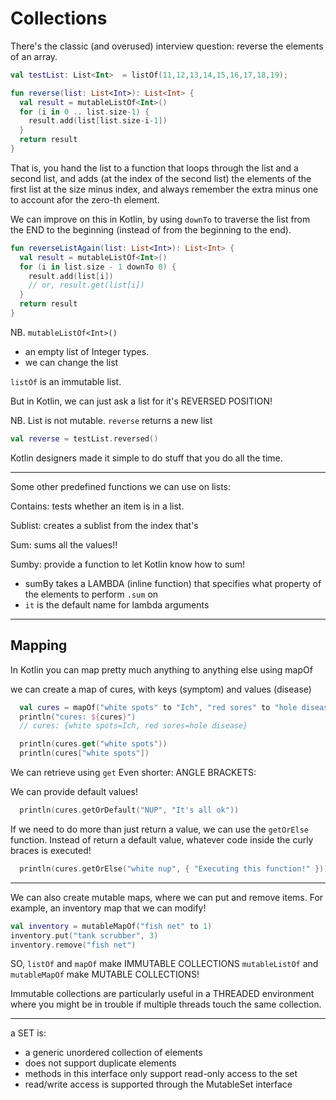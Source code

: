 # Collections

There's the classic (and overused) interview question: reverse the elements of
an array.

```kotlin
val testList: List<Int>  = listOf(11,12,13,14,15,16,17,18,19);

fun reverse(list: List<Int>): List<Int> {
  val result = mutableListOf<Int>()
  for (i in 0 .. list.size-1) {
    result.add(list[list.size-i-1])
  }
  return result
}

```

That is, you hand the list to a function that loops through the list and a
second list, and adds (at the index of the second list) the elements of the
first list at the size minus index, and always remember the extra minus one to
account afor the zero-th element.

We can improve on this in Kotlin, by using `downTo` to traverse the list from
the END to the beginning (instead of from the beginning to the end).

```kotlin
fun reverseListAgain(list: List<Int>): List<Int> {
  val result = mutableListOf<Int>()
  for (i in list.size - 1 downTo 0) {
    result.add(list[i])
    // or, result.get(list[i])
  }
  return result
}

```

NB. `mutableListOf<Int>()`
- an empty list of Integer types.
- we can change the list

`listOf` is an immutable list.


But in Kotlin, we can just ask a list for it's REVERSED POSITION!

NB. List is not mutable. `reverse` returns a new list

```kotlin
val reverse = testList.reversed()
```


Kotlin designers made it simple to do stuff that you do all the time.


----
Some other predefined functions we can use on lists:

Contains: tests whether an item is in a list.

Sublist: creates a sublist from the index that's


Sum: sums all the values!!

Sumby: provide a function to let Kotlin know how to sum!
- sumBy takes a LAMBDA (inline function) that specifies what property of the
  elements to perform `.sum` on
- `it` is the default name for lambda arguments

----
## Mapping
In Kotlin you can map pretty much anything to anything else using mapOf

we can create a map of cures, with keys (symptom) and values (disease)
```kotlin
  val cures = mapOf("white spots" to "Ich", "red sores" to "hole disease")
  println("cures: ${cures}")
  // cures: {white spots=Ich, red sores=hole disease}

  println(cures.get("white spots"))
  println(cures["white spots"])
```


We can retrieve using `get`
Even shorter: ANGLE BRACKETS:


We can provide default values!
```kotlin
  println(cures.getOrDefault("NUP", "It's all ok"))
```

If we need to do more than just return a value, we can use the `getOrElse`
function.
Instead of return a default value, whatever code inside the curly braces is
executed!

```kotlin
  println(cures.getOrElse("white nup", { "Executing this function!" }))
```

----
We can also create mutable maps, where we can put and remove items.
For example, an inventory map that we can modify!

```kotlin
val inventory = mutableMapOf("fish net" to 1)
inventory.put("tank scrubber", 3)
inventory.remove("fish net")
```
SO, `listOf` and `mapOf` make IMMUTABLE COLLECTIONS
`mutableListOf` and `mutableMapOf` make MUTABLE COLLECTIONS!

Immutable collections are particularly useful in a THREADED environment where
you might be in trouble if multiple threads touch the same collection.

---
a SET is:
- a generic unordered collection of elements
- does not support duplicate elements
- methods in this interface only support read-only access to the set
- read/write access is supported through the MutableSet interface
